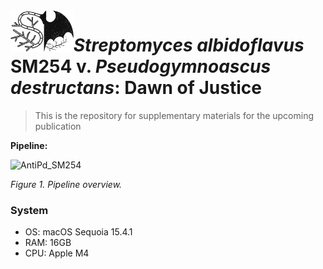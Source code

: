 <img src="https://github.com/PopovIILab/AntiPd_SM254/blob/main/imgs/SvP.png" align="left" width = 20%/>

# _Streptomyces albidoflavus_ SM254 v. _Pseudogymnoascus destructans_: Dawn of Justice

> This is the repository for supplementary materials for the upcoming publication

**Pipeline:**

![AntiPd_SM254](https://github.com/user-attachments/assets/ceee06c0-c4be-48d9-afa8-b1407005ca1c)

_Figure 1. Pipeline overview._

### System

- OS: macOS Sequoia 15.4.1
- RAM: 16GB
- CPU: Apple M4
